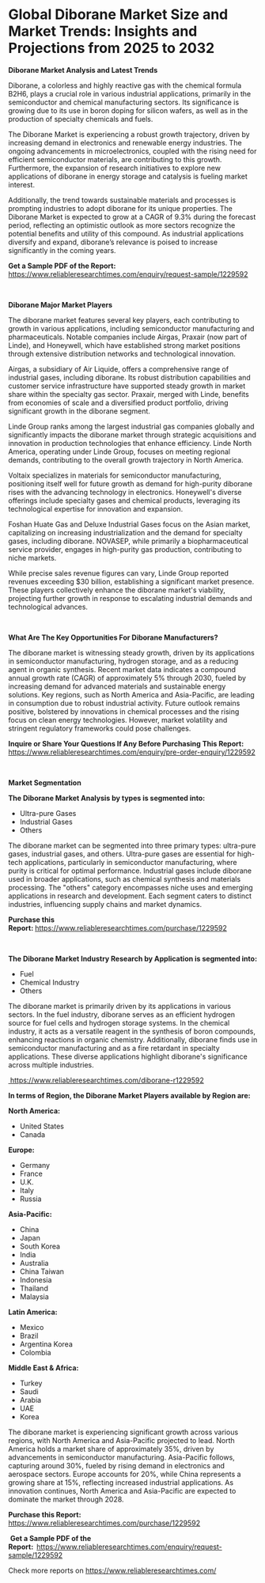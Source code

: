 <p><h1>Global Diborane Market Size and Market Trends: Insights and Projections from 2025 to 2032</h1></p><p><strong>Diborane Market Analysis and Latest Trends</strong></p>
<p><p>Diborane, a colorless and highly reactive gas with the chemical formula B2H6, plays a crucial role in various industrial applications, primarily in the semiconductor and chemical manufacturing sectors. Its significance is growing due to its use in boron doping for silicon wafers, as well as in the production of specialty chemicals and fuels.</p><p>The Diborane Market is experiencing a robust growth trajectory, driven by increasing demand in electronics and renewable energy industries. The ongoing advancements in microelectronics, coupled with the rising need for efficient semiconductor materials, are contributing to this growth. Furthermore, the expansion of research initiatives to explore new applications of diborane in energy storage and catalysis is fueling market interest.</p><p>Additionally, the trend towards sustainable materials and processes is prompting industries to adopt diborane for its unique properties. The Diborane Market is expected to grow at a CAGR of 9.3% during the forecast period, reflecting an optimistic outlook as more sectors recognize the potential benefits and utility of this compound. As industrial applications diversify and expand, diborane’s relevance is poised to increase significantly in the coming years.</p></p>
<p><strong>Get a Sample PDF of the Report:&nbsp;</strong> <a href="https://www.reliableresearchtimes.com/enquiry/request-sample/1229592?utm_campaign=3088&utm_medium=2&utm_source=Github&utm_content=ia&utm_term=01042025&utm_id=diborane">https://www.reliableresearchtimes.com/enquiry/request-sample/1229592</a></p>
<p>&nbsp;</p>
<p><strong>Diborane Major Market Players</strong></p>
<p><p>The diborane market features several key players, each contributing to growth in various applications, including semiconductor manufacturing and pharmaceuticals. Notable companies include Airgas, Praxair (now part of Linde), and Honeywell, which have established strong market positions through extensive distribution networks and technological innovation.</p><p>Airgas, a subsidiary of Air Liquide, offers a comprehensive range of industrial gases, including diborane. Its robust distribution capabilities and customer service infrastructure have supported steady growth in market share within the specialty gas sector. Praxair, merged with Linde, benefits from economies of scale and a diversified product portfolio, driving significant growth in the diborane segment.</p><p>Linde Group ranks among the largest industrial gas companies globally and significantly impacts the diborane market through strategic acquisitions and innovation in production technologies that enhance efficiency. Linde North America, operating under Linde Group, focuses on meeting regional demands, contributing to the overall growth trajectory in North America.</p><p>Voltaix specializes in materials for semiconductor manufacturing, positioning itself well for future growth as demand for high-purity diborane rises with the advancing technology in electronics. Honeywell's diverse offerings include specialty gases and chemical products, leveraging its technological expertise for innovation and expansion.</p><p>Foshan Huate Gas and Deluxe Industrial Gases focus on the Asian market, capitalizing on increasing industrialization and the demand for specialty gases, including diborane. NOVASEP, while primarily a biopharmaceutical service provider, engages in high-purity gas production, contributing to niche markets.</p><p>While precise sales revenue figures can vary, Linde Group reported revenues exceeding $30 billion, establishing a significant market presence. These players collectively enhance the diborane market's viability, projecting further growth in response to escalating industrial demands and technological advances.</p></p>
<p>&nbsp;</p>
<p><strong>What Are The Key Opportunities For Diborane Manufacturers?</strong></p>
<p><p>The diborane market is witnessing steady growth, driven by its applications in semiconductor manufacturing, hydrogen storage, and as a reducing agent in organic synthesis. Recent market data indicates a compound annual growth rate (CAGR) of approximately 5% through 2030, fueled by increasing demand for advanced materials and sustainable energy solutions. Key regions, such as North America and Asia-Pacific, are leading in consumption due to robust industrial activity. Future outlook remains positive, bolstered by innovations in chemical processes and the rising focus on clean energy technologies. However, market volatility and stringent regulatory frameworks could pose challenges.</p></p>
<p><strong>Inquire or Share Your Questions If Any Before Purchasing This Report:</strong> <a href="https://www.reliableresearchtimes.com/enquiry/pre-order-enquiry/1229592?utm_campaign=3088&utm_medium=2&utm_source=Github&utm_content=ia&utm_term=01042025&utm_id=diborane">https://www.reliableresearchtimes.com/enquiry/pre-order-enquiry/1229592</a></p>
<p>&nbsp;</p>
<p><strong>Market Segmentation</strong></p>
<p><strong>The Diborane Market Analysis by types is segmented into:</strong></p>
<p><ul><li>Ultra-pure Gases</li><li>Industrial Gases</li><li>Others</li></ul></p>
<p><p>The diborane market can be segmented into three primary types: ultra-pure gases, industrial gases, and others. Ultra-pure gases are essential for high-tech applications, particularly in semiconductor manufacturing, where purity is critical for optimal performance. Industrial gases include diborane used in broader applications, such as chemical synthesis and materials processing. The "others" category encompasses niche uses and emerging applications in research and development. Each segment caters to distinct industries, influencing supply chains and market dynamics.</p></p>
<p><strong>Purchase this Report:&nbsp;</strong><a href="https://www.reliableresearchtimes.com/purchase/1229592?utm_campaign=3088&utm_medium=2&utm_source=Github&utm_content=ia&utm_term=01042025&utm_id=diborane">https://www.reliableresearchtimes.com/purchase/1229592</a></p>
<p>&nbsp;</p>
<p><strong>The Diborane Market Industry Research by Application is segmented into:</strong></p>
<p><ul><li>Fuel</li><li>Chemical Industry</li><li>Others</li></ul></p>
<p><p>The diborane market is primarily driven by its applications in various sectors. In the fuel industry, diborane serves as an efficient hydrogen source for fuel cells and hydrogen storage systems. In the chemical industry, it acts as a versatile reagent in the synthesis of boron compounds, enhancing reactions in organic chemistry. Additionally, diborane finds use in semiconductor manufacturing and as a fire retardant in specialty applications. These diverse applications highlight diborane's significance across multiple industries.</p></p>
<p><a href="https://www.reliableresearchtimes.com/diborane-r1229592?utm_campaign=3088&utm_medium=2&utm_source=Github&utm_content=ia&utm_term=01042025&utm_id=diborane">&nbsp;https://www.reliableresearchtimes.com/diborane-r1229592</a></p>
<p><strong>In terms of Region, the Diborane Market Players available by Region are:</strong></p>
<p>
    <p> <strong> North America: </strong>
        <ul>
            <li>United States</li>
            <li>Canada</li>
        </ul>
        </p> 
    <p> <strong> Europe: </strong>
        <ul>
            <li>Germany</li>
            <li>France</li>
            <li>U.K.</li>
            <li>Italy</li>
            <li>Russia</li>
        </ul>
        </p> 
    <p> <strong> Asia-Pacific: </strong>
        <ul>
            <li>China</li>
            <li>Japan</li>
            <li>South Korea</li>
            <li>India</li>
            <li>Australia</li>
            <li>China Taiwan</li>
            <li>Indonesia</li>
            <li>Thailand</li>
            <li>Malaysia</li>
        </ul>
        </p> 
    <p> <strong> Latin America: </strong>
        <ul>
            <li>Mexico</li>
            <li>Brazil</li>
            <li>Argentina Korea</li>
            <li>Colombia</li>
        </ul>
        </p> 
    <p> <strong> Middle East & Africa: </strong>
        <ul>
            <li>Turkey</li>
            <li>Saudi</li>
            <li>Arabia</li>
            <li>UAE</li>
            <li>Korea</li>
        </ul>
    </p>
    </p>
<p><p>The diborane market is experiencing significant growth across various regions, with North America and Asia-Pacific projected to lead. North America holds a market share of approximately 35%, driven by advancements in semiconductor manufacturing. Asia-Pacific follows, capturing around 30%, fueled by rising demand in electronics and aerospace sectors. Europe accounts for 20%, while China represents a growing share at 15%, reflecting increased industrial applications. As innovation continues, North America and Asia-Pacific are expected to dominate the market through 2028.</p></p>
<p><strong>Purchase this Report: </strong><a href="https://www.reliableresearchtimes.com/purchase/1229592?utm_campaign=3088&utm_medium=2&utm_source=Github&utm_content=ia&utm_term=01042025&utm_id=diborane">https://www.reliableresearchtimes.com/purchase/1229592</a></p>
<p>&nbsp;<strong>Get a Sample PDF of the Report:&nbsp;&nbsp;</strong><a href="https://www.reliableresearchtimes.com/enquiry/request-sample/1229592?utm_campaign=3088&utm_medium=2&utm_source=Github&utm_content=ia&utm_term=01042025&utm_id=diborane">https://www.reliableresearchtimes.com/enquiry/request-sample/1229592</a></p>
<p><strong></strong></p>
<p>Check more reports on <a href="https://www.reliableresearchtimes.com/?utm_campaign=3088&utm_medium=2&utm_source=Github&utm_content=ia&utm_term=01042025&utm_id=diborane">https://www.reliableresearchtimes.com/</a></p>